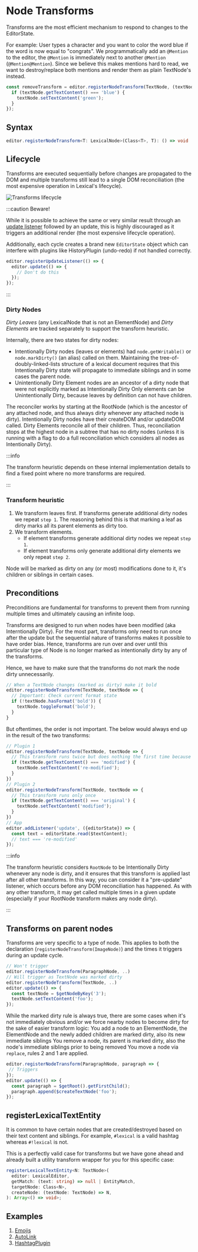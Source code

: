 

# Node Transforms

Transforms are the most efficient mechanism to respond to changes to the EditorState.

For example:
User types a character and you want to color the word blue if the word is now equal to "congrats".
We programmatically add an `@Mention` to the editor, the `@Mention` is immediately next to another `@Mention` (`@Mention@Mention`). Since we believe this makes mentions hard to read, we want to destroy/replace both mentions and render them as plain TextNode's instead.

```js
const removeTransform = editor.registerNodeTransform(TextNode, (textNode) => {
  if (textNode.getTextContent() === 'blue') {
    textNode.setTextContent('green');
  }
});
```

## Syntax

```typescript
editor.registerNodeTransform<T: LexicalNode>(Class<T>, T): () => void
```

## Lifecycle

Transforms are executed sequentially before changes are propagated to the DOM and multiple transforms still lead to a single DOM reconciliation (the most expensive operation in Lexical's lifecycle).

![Transforms lifecycle](/img/docs/transforms-lifecycle.svg)

:::caution Beware!

While it is possible to achieve the same or very similar result through an [update listener](listeners.md#registerupdatelistener) followed by an update, this is highly discouraged as it triggers an additional render (the most expensive lifecycle operation).

Additionally, each cycle creates a brand new `EditorState` object which can interfere with plugins like HistoryPlugin (undo-redo) if not handled correctly.

```js
editor.registerUpdateListener(() => {
  editor.update(() => {
    // Don't do this
  });
});
```

:::

### Dirty Nodes

*Dirty Leaves* (any LexicalNode that is not an ElementNode) and *Dirty Elements*
are tracked separately to support the transform heuristic.

Internally, there are two states for dirty nodes:
* Intentionally Dirty nodes (leaves or elements) had `node.getWritable()` or
  `node.markDirty()` (an alias) called on them. Maintaining the
  tree-of-doubly-linked-lists structure of a lexical document requires that
  this Intentionally Dirty state will propagate to immediate siblings and in
  some cases the parent node.
* Unintentionally Dirty Element nodes are an ancestor of a
  dirty node that were not explicitly marked as Intentionally Dirty
  Only elements can be Unintentionally Dirty, because
  leaves by definition can not have children.

The reconciler works by starting at the RootNode (which is the ancestor
of any attached node, and thus always dirty whenever any attached node
is dirty). Intentionally Dirty nodes have their createDOM and/or updateDOM
called. Dirty Elements reconcile all of their children. Thus, reconciliation
stops at the highest node in a subtree that has no dirty nodes (unless it
is running with a flag to do a full reconciliation which considers all
nodes as Intentionally Dirty).

:::info

The transform heuristic depends on these internal implementation details to
find a fixed point where no more transforms are required.

:::

### Transform heuristic

1. We transform leaves first. If transforms generate additional dirty nodes we repeat `step 1`. The reasoning behind this is that marking a leaf as dirty marks all its parent elements as dirty too.
2. We transform elements.
    - If element transforms generate additional dirty nodes we repeat `step 1`.
    - If element transforms only generate additional dirty elements we only repeat `step 2`.

Node will be marked as dirty on any (or most) modifications done to it, it's children or siblings in certain cases.

## Preconditions

Preconditions are fundamental for transforms to prevent them from running multiple times and ultimately causing an infinite loop.

Transforms are designed to run when nodes have been modified (aka Interntionally Dirty). For the most part, transforms only need to run once after the update but the sequential nature of transforms makes it possible to have order bias. Hence, transforms are run over and over until this particular type of Node is no longer marked as intentionally dirty by any of the transforms.

Hence, we have to make sure that the transforms do not mark the node dirty unnecessarily.

```js
// When a TextNode changes (marked as dirty) make it bold
editor.registerNodeTransform(TextNode, textNode => {
  // Important: Check current format state
  if (!textNode.hasFormat('bold')) {
    textNode.toggleFormat('bold');
  }
}
```

But oftentimes, the order is not important. The below would always end up in the result of the two transforms:

```js
// Plugin 1
editor.registerNodeTransform(TextNode, textNode => {
  // This transform runs twice but does nothing the first time because it doesn't meet the preconditions
  if (textNode.getTextContent() === 'modified') {
    textNode.setTextContent('re-modified');
  }
})
// Plugin 2
editor.registerNodeTransform(TextNode, textNode => {
  // This transform runs only once
  if (textNode.getTextContent() === 'original') {
    textNode.setTextContent('modified');
  }
})
// App
editor.addListener('update', ({editorState}) => {
  const text = editorState.read($textContent);
  // text === 're-modified'
});
```

:::info

The transform heuristic considers `RootNode` to be Intentionally Dirty whenever
any node is dirty, and it ensures that this transform is applied last after all
other transforms. In this way, you can consider it a "pre-update" listener,
which occurs before any DOM reconciliation has happened. As with any other
transform, it may get called multiple times in a given update (especially if
your RootNode transform makes any node dirty).

:::

## Transforms on parent nodes

Transforms are very specific to a type of node. This applies to both the declaration (`registerNodeTransform(ImageNode)`) and the times it triggers during an update cycle.

```js
// Won't trigger
editor.registerNodeTransform(ParagraphNode, ..)
// Will trigger as TextNode was marked dirty
editor.registerNodeTransform(TextNode, ..)
editor.update(() => {
  const textNode = $getNodeByKey('3');
  textNode.setTextContent('foo');
});
```

While the marked dirty rule is always true, there are some cases when it's not immediately obvious and/or we force nearby nodes to become dirty for the sake of easier transform logic:
You add a node to an ElementNode, the ElementNode and the newly added children are marked dirty, also its new immediate siblings
You remove a node, its parent is marked dirty, also the node's immediate siblings prior to being removed
You move a node via `replace`, rules 2 and 1 are applied.

```js
editor.registerNodeTransform(ParagraphNode, paragraph => {
 // Triggers
});
editor.update(() => {
  const paragraph = $getRoot().getFirstChild();
  paragraph.append($createTextNode('foo');
});
```

## registerLexicalTextEntity

It is common to have certain nodes that are created/destroyed based on their text content and siblings. For example, `#lexical` is a valid hashtag whereas `#!lexical` is not.

This is a perfectly valid case for transforms but we have gone ahead and already built a utility transform wrapper for you for this specific case:

```typescript
registerLexicalTextEntity<N: TextNode>(
  editor: LexicalEditor,
  getMatch: (text: string) => null | EntityMatch,
  targetNode: Class<N>,
  createNode: (textNode: TextNode) => N,
): Array<() => void>;
```

## Examples

1. [Emojis](https://github.com/facebook/lexical/blob/main/packages/lexical-playground/src/plugins/EmojisPlugin/index.ts)
2. [AutoLink](https://github.com/facebook/lexical/blob/main/packages/lexical-playground/src/plugins/AutoLinkPlugin/index.tsx)
3. [HashtagPlugin](https://github.com/facebook/lexical/blob/main/packages/lexical-react/src/LexicalHashtagPlugin.ts)
